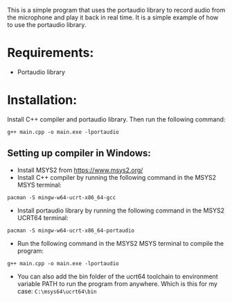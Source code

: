 This is a simple program that uses the portaudio library to record audio from the microphone and play it back in real time. It is a simple example of how to use the portaudio library.

# Requirements:
 - Portaudio library

# Installation:
Install C++ compiler and portaudio library. Then run the following command:
```
g++ main.cpp -o main.exe -lportaudio
```

## Setting up compiler in Windows:
- Install MSYS2 from https://www.msys2.org/
- Install C++ compiler by running the following command in the MSYS2 MSYS terminal:
```
pacman -S mingw-w64-ucrt-x86_64-gcc
```
- Install portaudio library by running the following command in the MSYS2 UCRT64 terminal:
```
pacman -S mingw-w64-ucrt-x86_64-portaudio
```
- Run the following command in the MSYS2 MSYS terminal to compile the program:
```
g++ main.cpp -o main.exe -lportaudio
```
- You can also add the bin folder of the ucrt64 toolchain to environment variable PATH to run the program from anywhere. Which is this for my case: `C:\msys64\ucrt64\bin`